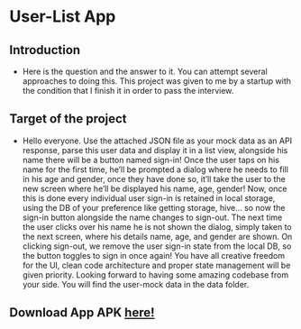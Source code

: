 # User-List App

## Introduction
- Here is the question and the answer to it. You can attempt several approaches to doing this. This project was given to me by a startup with the condition that I finish it in order to pass the interview.


## Target of the project


 - Hello everyone.
 Use the attached JSON file as your mock data as an API response, parse this user data and display it in a list view, alongside his name there will be a button named sign-in!
Once the user taps on his name for the first time, he’ll be prompted a dialog where he needs to fill in his age and gender, once they have done so, it’ll take the user to the new screen where he’ll be displayed his name, age, gender!
Now, once this is done every individual user sign-in is retained in local storage, using the DB of your preference like getting storage, hive… so now the sign-in button alongside the name changes to sign-out.
The next time the user clicks over his name he is not shown the dialog, simply taken to the next screen, where his details name, age, and gender are shown.
On clicking sign-out, we remove the user sign-in state from the local DB, so the button toggles to sign in once again!
You have all creative freedom for the UI, clean code architecture and proper state management will be given priority.
Looking forward to having some amazing codebase from your side.
You will find the user-mock data in the data folder.



## **Download App APK [here!](https://drive.google.com/file/d/1FmUeutNTZgGAw4MBhUcPOCNl-NW51KqG/view?usp=sharing)**
